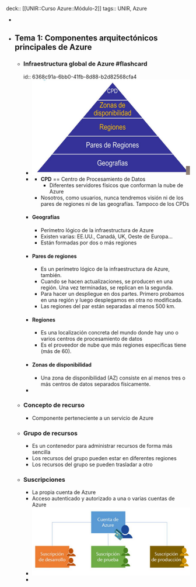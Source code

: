 deck:: [[UNIR::Curso Azure::Módulo-2]]
tags:: UNIR, Azure

-
- ## Tema 1: Componentes arquitectónicos principales de Azure
	- ### Infraestructura global de Azure #flashcard
	  id:: 6368c91a-6bb0-41fb-8d88-b2d82568cfa4
		- ![image.png](../assets/image_1667811645260_0.png)
		-
			- **CPD** == Centro de Procesamiento de Datos
				- Diferentes servidores físicos que conforman la nube de Azure
			- Nosotros, como usuarios, nunca tendremos visión ni de los pares de regiones ni de las geografías. Tampoco de los CPDs
		- #### Geografías
			- Perímetro lógico de la infraestructura de Azure
			- Existen varias: EE.UU., Canadá, UK, Oeste de Europa...
			- Están formadas por dos o más regiones
		- #### Pares de regiones
			- Es un perímetro lógico de la infraestructura de Azure, también.
			- Cuando se hacen actualizaciones, se producen en una región. Una vez terminadas, se replican en la segunda.
			- Para hacer un despliegue en dos partes. Primero probamos en una región y luego desplegamos en otra no modificada.
			- Las regiones del par están separadas al menos 500 km.
		- #### Regiones
			- Es una localización concreta del mundo donde hay uno o varios centros de procesamiento de datos
			- Es el proveedor de nube que más regiones específicas tiene (más de 60).
		- #### Zonas de disponibilidad
			- Una zona de disponibilidad (AZ) consiste en al menos tres o más centros de datos separados físicamente.
		-
	- ### Concepto de recurso
		- Componente perteneciente a un servicio de Azure
	- ### Grupo de recursos
		- Es un contenedor para administrar recursos de forma más sencilla
		- Los recursos del grupo pueden estar en diferentes regiones
		- Los recursos del grupo se pueden trasladar a otro
	- ### Suscripciones
		- La propia cuenta de Azure
		- Acceso autenticado y autorizado a una o varias cuentas de Azure
		- ![image.png](../assets/image_1667813022715_0.png)
		-